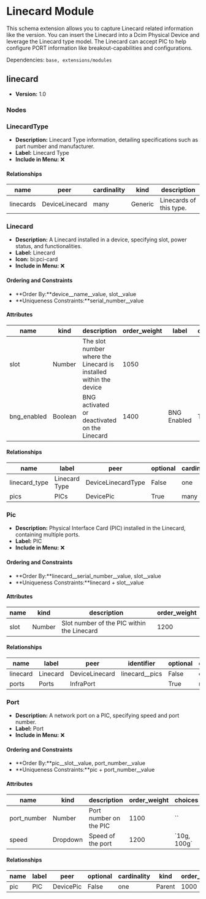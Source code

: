 # Linecard Module

This schema extension allows you to capture Linecard related information like the version. You can insert the Linecard into a Dcim Physical Device and leverage the Linecard type model. The Linecard can accept PIC to help configure PORT information like breakout-capabilities and configurations.

Dependencies: `base, extensions/modules`

## linecard

- **Version:** 1.0

### Nodes

### LinecardType

- **Description:** Linecard Type information, detailing specifications such as part number and manufacturer.
- **Label:** Linecard Type
- **Include in Menu:** ❌

#### Relationships

| name | peer | cardinality | kind | description |
| ---- | ---- | ----------- | ---- | ----------- |
| linecards | DeviceLinecard | many | Generic | Linecards of this type\. |

### Linecard

- **Description:** A Linecard installed in a device, specifying slot, power status, and functionalities.
- **Label:** Linecard
- **Icon:** bi:pci-card
- **Include in Menu:** ❌

#### Ordering and Constraints

- **Order By:**device__name__value, slot__value
- **Uniqueness Constraints:**serial_number__value

#### Attributes

| name | kind | description | order_weight | label | optional | default_value |
| ---- | ---- | ----------- | ------------ | ----- | -------- | ------------- |
| slot | Number | The slot number where the Linecard is installed within the device | 1050 |  |  |  |
| bng\_enabled | Boolean | BNG activated or deactivated on the Linecard | 1400 | BNG Enabled | True | False |

#### Relationships

| name | label | peer | optional | cardinality | kind | order_weight |
| ---- | ----- | ---- | -------- | ----------- | ---- | ------------ |
| linecard\_type | Linecard Type | DeviceLinecardType | False | one | Attribute | 1150 |
| pics | PICs | DevicePic | True | many | Attribute | 1500 |

### Pic

- **Description:** Physical Interface Card (PIC) installed in the Linecard, containing multiple ports.
- **Label:** PIC
- **Include in Menu:** ❌

#### Ordering and Constraints

- **Order By:**linecard__serial_number__value, slot__value
- **Uniqueness Constraints:**linecard + slot__value

#### Attributes

| name | kind | description | order_weight |
| ---- | ---- | ----------- | ------------ |
| slot | Number | Slot number of the PIC within the Linecard | 1200 |

#### Relationships

| name | label | peer | identifier | optional | cardinality | kind | order_weight |
| ---- | ----- | ---- | ---------- | -------- | ----------- | ---- | ------------ |
| linecard | Linecard | DeviceLinecard | linecard\_\_pics | False | one | Parent | 1000 |
| ports | Ports | InfraPort |  | True | many | Component | 1100 |

### Port

- **Description:** A network port on a PIC, specifying speed and port number.
- **Label:** Port
- **Include in Menu:** ❌

#### Ordering and Constraints

- **Order By:**pic__slot__value, port_number__value
- **Uniqueness Constraints:**pic + port_number__value

#### Attributes

| name | kind | description | order_weight | choices |
| ---- | ---- | ----------- | ------------ | ------- |
| port\_number | Number | Port number on the PIC | 1100 | \`\` |
| speed | Dropdown | Speed of the port | 1200 | \`10g, 100g\` |

#### Relationships

| name | label | peer | optional | cardinality | kind | order_weight |
| ---- | ----- | ---- | -------- | ----------- | ---- | ------------ |
| pic | PIC | DevicePic | False | one | Parent | 1000 |

